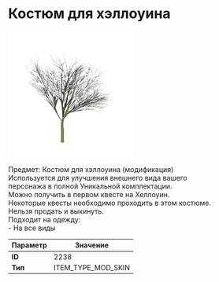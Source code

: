 # Костюм для хэллоуина

![Item Image](../img/2238.webp?raw=true)

Предмет: Костюм для хэллоуина (модификация)<br>Используется для улучшения внешнего вида вашего<br>персонажа в полной Уникальной комплектации.<br>Можно получить в первом квесте на Хеллоуин.<br>Некоторые квесты необходимо проходить в этом костюме.<br>Нельзя продать и выкинуть.<br>Подходит на одежду: <br>- На все виды<br>


| Параметр | Значение |
|----------|----------|
| **ID** | 2238 |
| **Тип** | ITEM_TYPE_MOD_SKIN |

